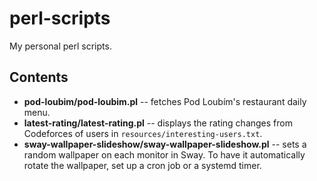 # perl-scripts
My personal perl scripts.

## Contents
* **pod-loubim/pod-loubim.pl** -- fetches Pod Loubím's restaurant daily menu.
* **latest-rating/latest-rating.pl** -- displays the rating changes from Codeforces of users in `resources/interesting-users.txt`.
* **sway-wallpaper-slideshow/sway-wallpaper-slideshow.pl** -- sets a random wallpaper on each monitor in Sway. To have it automatically rotate the wallpaper, set up a cron job or a systemd timer.
